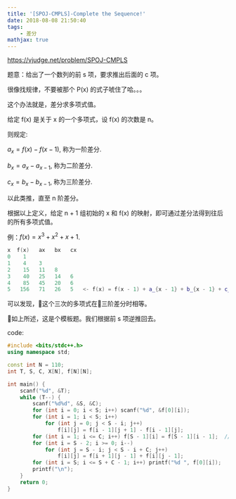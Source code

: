 ```yaml
---
title: '[SPOJ-CMPLS]-Complete the Sequence!'
date: 2018-08-08 21:50:40
tags: 
    - 差分
mathjax: true
---
```


https://vjudge.net/problem/SPOJ-CMPLS

题意：给出了一个数列的前 s 项，要求推出后面的 c 项。

很像找规律，不要被那个 P(x) 的式子唬住了哈。。。

这个办法就是，差分求多项式值。

给定 f(x) 是关于 x 的一个多项式，设 f(x) 的次数是 n。

则规定:

$a_x = f(x) - f(x - 1)$, 称为一阶差分.

$b_x = a_x - a_{x - 1}$, 称为二阶差分.

$c_x = b_x - b_{x - 1}$, 称为三阶差分.

以此类推，直至 n 阶差分。

根据以上定义，给定 n + 1 组初始的 x 和 f(x) 的映射，即可通过差分法得到往后的所有多项式值。

例：$f(x) = x^3 + x^2 + x + 1$.

``` c++
x  f(x)   ax   bx   cx
0    1
1    4    3
2    15   11   8
3    40   25   14   6
4    85   45   20   6
5   156   71   26   5   <- f(x) = f(x - 1) + a_{x - 1} + b_{x - 1} + c_{x - 1}
```

可以发现，这个三次的多项式在三阶差分时相等。

如上所述，这是个模板题。我们根据前 s 项逆推回去。

code:
``` c++
#include <bits/stdc++.h>
using namespace std;

const int N = 110;
int T, S, C, X[N], f[N][N];

int main() {
    scanf("%d", &T);
    while (T--) {
        scanf("%d%d", &S, &C);
        for (int i = 0; i < S; i++) scanf("%d", &f[0][i]);
        for (int i = 1; i < S; i++)
            for (int j = 0; j < S - i; j++)
                f[i][j] = f[i - 1][j + 1] - f[i - 1][j];
        for (int i = 1; i <= C; i++) f[S - 1][i] = f[S - 1][i - 1];  // 逆推至此
        for (int i = S - 2; i >= 0; i--)
            for (int j = S - i; j < S - i + C; j++)
                f[i][j] = f[i + 1][j - 1] + f[i][j - 1];
        for (int i = S; i <= S + C - 1; i++) printf("%d ", f[0][i]);
        printf("\n");
    }
    return 0;
}
```